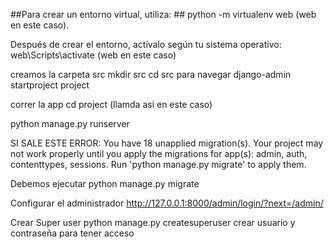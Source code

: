 ##Para crear un entorno virtual, utiliza: ##
python -m virtualenv web   (web en este caso).


Después de crear el entorno, actívalo según tu sistema operativo:
web\Scripts\activate  (web en este caso)


creamos la carpeta src 
mkdir src
cd src para navegar
 django-admin startproject project

correr la app
cd project (llamda asi en este caso)

python manage.py runserver 

SI SALE ESTE ERROR: 
You have 18 unapplied migration(s). Your project may not work properly until you apply the migrations for app(s): admin, auth, contenttypes, sessions.
Run 'python manage.py migrate' to apply them.

Debemos ejecutar
python manage.py migrate

Configurar el administrador 
http://127.0.0.1:8000/admin/login/?next=/admin/

Crear Super user
python manage.py createsuperuser
crear usuario y contraseña para tener acceso
